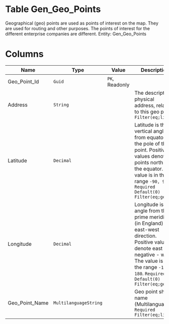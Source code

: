 # Table Gen_Geo_Points

Geographical (geo) points are used as points of interest on the map. They are used for routing and other purposes. The points of interest for the different enterprise companies are different. Entity: Gen_Geo_Points

# Columns

| Name | Type | Value | Description |
| - | - | - | --- |
|Geo_Point_Id|`Guid`|`PK`, Readonly||
|Address|`String`||The descriptive physical address, related to this geo point. `Filter(eq;like)` |
|Latitude|`Decimal`||Latitude is the vertical angle from equator to the pole of the point. Positive values denote points north of the equator. The value is in the range `-90, 90`. `Required` `Default(0)` `Filter(eq;ge;le)` |
|Longitude|`Decimal`||Longitude is angle from the prime meridian (in England) in east-west direction. Positive values denote east and negative - west. The value is in the range `-180, 180`. `Required` `Default(0)` `Filter(eq;ge;le)` |
|Geo_Point_Name|`MultilanguageString`||Geo point short name (Multilanguage). `Required` `Filter(eq;like)` |
